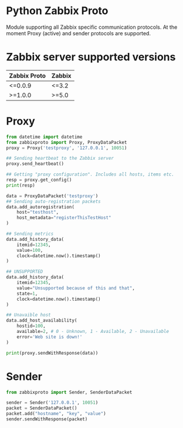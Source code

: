 Python Zabbix Proto
===================

Module supporting all Zabbix specific communication protocols.
At the moment Proxy (active) and sender protocols are supported.

# Zabbix server supported versions
| Zabbix Proto            | Zabbix   |
| ----------------------- | -------- |
| <=0.0.9                 | <=3.2    |
| >=1.0.0                 | >=5.0    |


# Proxy
```python
from datetime import datetime
from zabbixproto import Proxy, ProxyDataPacket
proxy = Proxy('testproxy', '127.0.0.1', 10051)

## Sending heartbeat to the Zabbix server
proxy.send_heartbeat()

## Getting "proxy configuration". Includes all hosts, items etc.
resp = proxy.get_config()
print(resp)

data = ProxyDataPacket('testproxy')
## Sending auto-registration packets
data.add_autoregistration(
    host="testhost",
    host_metadata="registerThisTestHost"
)

## Sending metrics
data.add_history_data(
    itemid=12345,
    value=100,
    clock=datetime.now().timestamp()
)

## UNSUPPORTED
data.add_history_data(
    itemid=12345,
    value="Unsupported because of this and that",
    state=1,
    clock=datetime.now().timestamp()
)

## Unavaible host
data.add_host_availability(
    hostid=100,
    available=2, # 0 - Unknown, 1 - Available, 2 - Unavailable
    error='Web site is down!'
)

print(proxy.sendWithResponse(data))

```

# Sender
```python
from zabbixproto import Sender, SenderDataPacket

sender = Sender('127.0.0.1', 10051)
packet = SenderDataPacket()
packet.add("hostname", "key", "value")
sender.sendWithResponse(packet)
```
